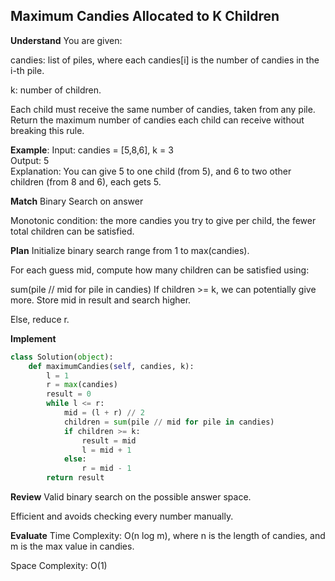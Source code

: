 ## Maximum Candies Allocated to K Children
**Understand**
You are given:

candies: list of piles, where each candies[i] is the number of candies in the i-th pile.

k: number of children.

Each child must receive the same number of candies, taken from any pile. Return the maximum number of candies each child can receive without breaking this rule.

**Example**:
Input: candies = [5,8,6], k = 3  
Output: 5  
Explanation: You can give 5 to one child (from 5), and 6 to two other children (from 8 and 6), each gets 5.

**Match**
Binary Search on answer

Monotonic condition: the more candies you try to give per child, the fewer total children can be satisfied.

**Plan**
Initialize binary search range from 1 to max(candies).

For each guess mid, compute how many children can be satisfied using:

sum(pile // mid for pile in candies)
If children >= k, we can potentially give more. Store mid in result and search higher.

Else, reduce r.

**Implement**
```python
class Solution(object):
    def maximumCandies(self, candies, k):
        l = 1
        r = max(candies)
        result = 0
        while l <= r:
            mid = (l + r) // 2
            children = sum(pile // mid for pile in candies)
            if children >= k:
                result = mid
                l = mid + 1
            else:
                r = mid - 1
        return result
```

**Review**
Valid binary search on the possible answer space.

Efficient and avoids checking every number manually.

**Evaluate**
Time Complexity: O(n log m), where n is the length of candies, and m is the max value in candies.

Space Complexity: O(1)

